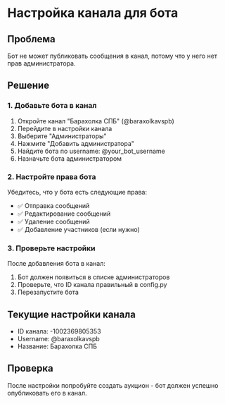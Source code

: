 # Настройка канала для бота

## Проблема
Бот не может публиковать сообщения в канал, потому что у него нет прав администратора.

## Решение

### 1. Добавьте бота в канал
1. Откройте канал "Барахолка СПБ" (@baraxolkavspb)
2. Перейдите в настройки канала
3. Выберите "Администраторы"
4. Нажмите "Добавить администратора"
5. Найдите бота по username: @your_bot_username
6. Назначьте бота администратором

### 2. Настройте права бота
Убедитесь, что у бота есть следующие права:
- ✅ Отправка сообщений
- ✅ Редактирование сообщений
- ✅ Удаление сообщений
- ✅ Добавление участников (если нужно)

### 3. Проверьте настройки
После добавления бота в канал:
1. Бот должен появиться в списке администраторов
2. Проверьте, что ID канала правильный в config.py
3. Перезапустите бота

## Текущие настройки канала
- ID канала: -1002369805353
- Username: @baraxolkavspb
- Название: Барахолка СПБ

## Проверка
После настройки попробуйте создать аукцион - бот должен успешно опубликовать его в канал.
